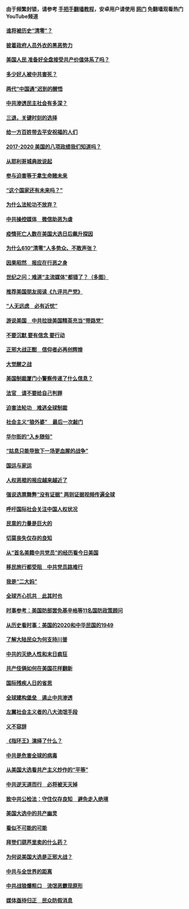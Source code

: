 #### 由于频繁封锁，请参考 [手把手翻墙教程](https://github.com/gfw-breaker/guides/wiki/)，安卓用户请使用 [网门](https://github.com/gfw-breaker/nogfw/blob/master/dl.md?t=02051000) 免翻墙观看热门YouTube频道 

#### [谁将被历史“清零”？](../pages/73/417485.md?t=02051000) 

#### [披着政府人员外衣的黑恶势力](../pages/73/417442.md?t=02051000) 

#### [美国人民 准备好全盘接受共产价值体系了吗？](../pages/73/417491.md?t=02051000) 

#### [多少好人被中共害死？](../pages/73/417144.md?t=02051000) 

#### [两代“中国通”迟到的醒悟](../pages/73/417064.md?t=02051000) 

#### [中共渗透民主社会有多深？](../pages/73/417063.md?t=02051000) 

#### [三退，关键时刻的选择](../pages/73/416969.md?t=02051000) 

#### [给一方百姓带去平安祝福的人们](../pages/73/416941.md?t=02051000) 

#### [2017-2020  美国的八项政绩我们知道吗？](../pages/73/416968.md?t=02051000) 

#### [从耶利哥城典故说起](../pages/73/416892.md?t=02051000) 

#### [参与迫害等于拿生命赌未来](../pages/73/416856.md?t=02051000) 

#### [“这个国家还有未来吗？”](../pages/73/416852.md?t=02051000) 

#### [为什么法轮功不放弃？](../pages/73/416864.md?t=02051000) 

#### [中共操控媒体　微信助恶为虐](../pages/73/416724.md?t=02051000) 

#### [疫情死亡人数在美国大选日后飙升探因](../pages/73/416606.md?t=02051000) 

#### [为什么610“清零”人多势众、不敢声张？](../pages/73/416632.md?t=02051000) 

#### [因果昭然　报应在行恶之身](../pages/73/416582.md?t=02051000) 

#### [世纪之问：难道“主流媒体”都错了？（多图）](../pages/73/416571.md?t=02051000) 

#### [推荐美国朋友阅读《九评共产党》](../pages/73/416510.md?t=02051000) 

#### [“人无远虑　必有近忧”](../pages/73/416513.md?t=02051000) 

#### [游说美国　中共拉拢美国精英充当“带路党”](../pages/73/416529.md?t=02051000) 

#### [不要沉默 要有信念 要行动](../pages/73/416457.md?t=02051000) 

#### [正邪大战正酣　信仰者必再创辉煌](../pages/73/416433.md?t=02051000) 

#### [大觉醒之战](../pages/73/416456.md?t=02051000) 

#### [美国制裁厦门小警察传递了什么信息？](../pages/73/416432.md?t=02051000) 

#### [法官　请不要给自己判罪](../pages/73/416379.md?t=02051000) 

#### [迫害法轮功　难逃全球制裁](../pages/73/416380.md?t=02051000) 

#### [社会主义“狼外婆”　最后一次敲门](../pages/73/416394.md?t=02051000) 

#### [华尔街的“入乡随俗”](../pages/73/416395.md?t=02051000) 

#### [“姑息只能导致下一场更血腥的战争”](../pages/73/416223.md?t=02051000) 

#### [国运与家运](../pages/73/416224.md?t=02051000) 

#### [人权恶棍的报应越来越近了](../pages/73/416276.md?t=02051000) 

#### [强说选票舞弊“没有证据” 两则证据视频传遍全球](../pages/73/416227.md?t=02051000) 

#### [呼吁国际社会关注中国人权状况](../pages/73/416135.md?t=02051000) 

#### [民意的力量是巨大的](../pages/73/416222.md?t=02051000) 

#### [切莫丧失仅存的良知](../pages/73/416134.md?t=02051000) 

#### [从“首名美籍中共党员”的经历看今日美国](../pages/73/416114.md?t=02051000) 

#### [移民旅行都受阻　中共党员路难行](../pages/73/416033.md?t=02051000) 

#### [我是“二大妈”](../pages/73/415529.md?t=02051000) 

#### [全球齐心抗共　此其时也](../pages/73/415989.md?t=02051000) 

#### [时事参考：美国防部罢免基辛格等11名国防政策顾问](../pages/73/415970.md?t=02051000) 

#### [从历史看时事：美国的2020和中华民国的1949](../pages/73/415949.md?t=02051000) 

#### [了解大陆民众为何支持川普](../pages/73/415950.md?t=02051000) 

#### [中共的灭绝人性和末日疯狂](../pages/73/415944.md?t=02051000) 

#### [共产伎俩如何在美国花样翻新](../pages/73/415908.md?t=02051000) 

#### [国际残疾人日的省思](../pages/73/415849.md?t=02051000) 

#### [全球建构堡垒　遏止中共渗透](../pages/73/415850.md?t=02051000) 

#### [左翼社会主义者的八大流氓手段](../pages/73/415802.md?t=02051000) 

#### [义不容辞](../pages/73/415807.md?t=02051000) 

#### [《指环王》演绎了什么？](../pages/73/415739.md?t=02051000) 

#### [中共是危害全球的病毒](../pages/73/415569.md?t=02051000) 

#### [从美国大选看共产主义炒作的“平等”](../pages/73/415654.md?t=02051000) 

#### [中共逆天道而行　必将被天灭掉](../pages/73/415626.md?t=02051000) 

#### [致中共公检法：守住仅存良知　避免走入绝境](../pages/73/415627.md?t=02051000) 

#### [美国大选中的共产幽灵](../pages/73/415618.md?t=02051000) 

#### [看似不可能的可能](../pages/73/415619.md?t=02051000) 

#### [拜登们葫芦里卖的什么药？](../pages/73/415531.md?t=02051000) 

#### [为何说美国大选是正邪大战？](../pages/73/415530.md?t=02051000) 

#### [中共与全世界的距离](../pages/73/415435.md?t=02051000) 

#### [中共战狼爆粗口　流氓恶霸现原形](../pages/73/415426.md?t=02051000) 

#### [媒体亟待归正　民众防假消息](../pages/73/415402.md?t=02051000) 

